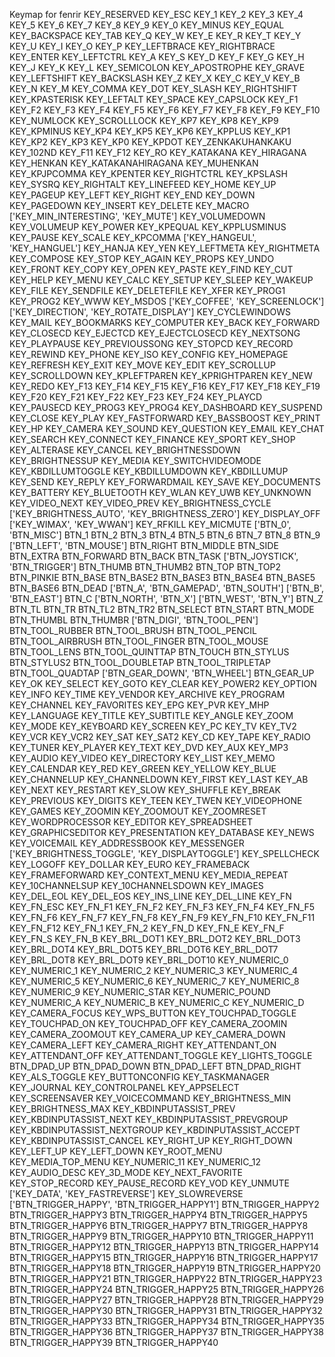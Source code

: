 
Keymap for fenrir
KEY_RESERVED
KEY_ESC
KEY_1
KEY_2
KEY_3
KEY_4
KEY_5
KEY_6
KEY_7
KEY_8
KEY_9
KEY_0
KEY_MINUS
KEY_EQUAL
KEY_BACKSPACE
KEY_TAB
KEY_Q
KEY_W
KEY_E
KEY_R
KEY_T
KEY_Y
KEY_U
KEY_I
KEY_O
KEY_P
KEY_LEFTBRACE
KEY_RIGHTBRACE
KEY_ENTER
KEY_LEFTCTRL
KEY_A
KEY_S
KEY_D
KEY_F
KEY_G
KEY_H
KEY_J
KEY_K
KEY_L
KEY_SEMICOLON
KEY_APOSTROPHE
KEY_GRAVE
KEY_LEFTSHIFT
KEY_BACKSLASH
KEY_Z
KEY_X
KEY_C
KEY_V
KEY_B
KEY_N
KEY_M
KEY_COMMA
KEY_DOT
KEY_SLASH
KEY_RIGHTSHIFT
KEY_KPASTERISK
KEY_LEFTALT
KEY_SPACE
KEY_CAPSLOCK
KEY_F1
KEY_F2
KEY_F3
KEY_F4
KEY_F5
KEY_F6
KEY_F7
KEY_F8
KEY_F9
KEY_F10
KEY_NUMLOCK
KEY_SCROLLLOCK
KEY_KP7
KEY_KP8
KEY_KP9
KEY_KPMINUS
KEY_KP4
KEY_KP5
KEY_KP6
KEY_KPPLUS
KEY_KP1
KEY_KP2
KEY_KP3
KEY_KP0
KEY_KPDOT
KEY_ZENKAKUHANKAKU
KEY_102ND
KEY_F11
KEY_F12
KEY_RO
KEY_KATAKANA
KEY_HIRAGANA
KEY_HENKAN
KEY_KATAKANAHIRAGANA
KEY_MUHENKAN
KEY_KPJPCOMMA
KEY_KPENTER
KEY_RIGHTCTRL
KEY_KPSLASH
KEY_SYSRQ
KEY_RIGHTALT
KEY_LINEFEED
KEY_HOME
KEY_UP
KEY_PAGEUP
KEY_LEFT
KEY_RIGHT
KEY_END
KEY_DOWN
KEY_PAGEDOWN
KEY_INSERT
KEY_DELETE
KEY_MACRO
['KEY_MIN_INTERESTING', 'KEY_MUTE']
KEY_VOLUMEDOWN
KEY_VOLUMEUP
KEY_POWER
KEY_KPEQUAL
KEY_KPPLUSMINUS
KEY_PAUSE
KEY_SCALE
KEY_KPCOMMA
['KEY_HANGEUL', 'KEY_HANGUEL']
KEY_HANJA
KEY_YEN
KEY_LEFTMETA
KEY_RIGHTMETA
KEY_COMPOSE
KEY_STOP
KEY_AGAIN
KEY_PROPS
KEY_UNDO
KEY_FRONT
KEY_COPY
KEY_OPEN
KEY_PASTE
KEY_FIND
KEY_CUT
KEY_HELP
KEY_MENU
KEY_CALC
KEY_SETUP
KEY_SLEEP
KEY_WAKEUP
KEY_FILE
KEY_SENDFILE
KEY_DELETEFILE
KEY_XFER
KEY_PROG1
KEY_PROG2
KEY_WWW
KEY_MSDOS
['KEY_COFFEE', 'KEY_SCREENLOCK']
['KEY_DIRECTION', 'KEY_ROTATE_DISPLAY']
KEY_CYCLEWINDOWS
KEY_MAIL
KEY_BOOKMARKS
KEY_COMPUTER
KEY_BACK
KEY_FORWARD
KEY_CLOSECD
KEY_EJECTCD
KEY_EJECTCLOSECD
KEY_NEXTSONG
KEY_PLAYPAUSE
KEY_PREVIOUSSONG
KEY_STOPCD
KEY_RECORD
KEY_REWIND
KEY_PHONE
KEY_ISO
KEY_CONFIG
KEY_HOMEPAGE
KEY_REFRESH
KEY_EXIT
KEY_MOVE
KEY_EDIT
KEY_SCROLLUP
KEY_SCROLLDOWN
KEY_KPLEFTPAREN
KEY_KPRIGHTPAREN
KEY_NEW
KEY_REDO
KEY_F13
KEY_F14
KEY_F15
KEY_F16
KEY_F17
KEY_F18
KEY_F19
KEY_F20
KEY_F21
KEY_F22
KEY_F23
KEY_F24
KEY_PLAYCD
KEY_PAUSECD
KEY_PROG3
KEY_PROG4
KEY_DASHBOARD
KEY_SUSPEND
KEY_CLOSE
KEY_PLAY
KEY_FASTFORWARD
KEY_BASSBOOST
KEY_PRINT
KEY_HP
KEY_CAMERA
KEY_SOUND
KEY_QUESTION
KEY_EMAIL
KEY_CHAT
KEY_SEARCH
KEY_CONNECT
KEY_FINANCE
KEY_SPORT
KEY_SHOP
KEY_ALTERASE
KEY_CANCEL
KEY_BRIGHTNESSDOWN
KEY_BRIGHTNESSUP
KEY_MEDIA
KEY_SWITCHVIDEOMODE
KEY_KBDILLUMTOGGLE
KEY_KBDILLUMDOWN
KEY_KBDILLUMUP
KEY_SEND
KEY_REPLY
KEY_FORWARDMAIL
KEY_SAVE
KEY_DOCUMENTS
KEY_BATTERY
KEY_BLUETOOTH
KEY_WLAN
KEY_UWB
KEY_UNKNOWN
KEY_VIDEO_NEXT
KEY_VIDEO_PREV
KEY_BRIGHTNESS_CYCLE
['KEY_BRIGHTNESS_AUTO', 'KEY_BRIGHTNESS_ZERO']
KEY_DISPLAY_OFF
['KEY_WIMAX', 'KEY_WWAN']
KEY_RFKILL
KEY_MICMUTE
['BTN_0', 'BTN_MISC']
BTN_1
BTN_2
BTN_3
BTN_4
BTN_5
BTN_6
BTN_7
BTN_8
BTN_9
['BTN_LEFT', 'BTN_MOUSE']
BTN_RIGHT
BTN_MIDDLE
BTN_SIDE
BTN_EXTRA
BTN_FORWARD
BTN_BACK
BTN_TASK
['BTN_JOYSTICK', 'BTN_TRIGGER']
BTN_THUMB
BTN_THUMB2
BTN_TOP
BTN_TOP2
BTN_PINKIE
BTN_BASE
BTN_BASE2
BTN_BASE3
BTN_BASE4
BTN_BASE5
BTN_BASE6
BTN_DEAD
['BTN_A', 'BTN_GAMEPAD', 'BTN_SOUTH']
['BTN_B', 'BTN_EAST']
BTN_C
['BTN_NORTH', 'BTN_X']
['BTN_WEST', 'BTN_Y']
BTN_Z
BTN_TL
BTN_TR
BTN_TL2
BTN_TR2
BTN_SELECT
BTN_START
BTN_MODE
BTN_THUMBL
BTN_THUMBR
['BTN_DIGI', 'BTN_TOOL_PEN']
BTN_TOOL_RUBBER
BTN_TOOL_BRUSH
BTN_TOOL_PENCIL
BTN_TOOL_AIRBRUSH
BTN_TOOL_FINGER
BTN_TOOL_MOUSE
BTN_TOOL_LENS
BTN_TOOL_QUINTTAP
BTN_TOUCH
BTN_STYLUS
BTN_STYLUS2
BTN_TOOL_DOUBLETAP
BTN_TOOL_TRIPLETAP
BTN_TOOL_QUADTAP
['BTN_GEAR_DOWN', 'BTN_WHEEL']
BTN_GEAR_UP
KEY_OK
KEY_SELECT
KEY_GOTO
KEY_CLEAR
KEY_POWER2
KEY_OPTION
KEY_INFO
KEY_TIME
KEY_VENDOR
KEY_ARCHIVE
KEY_PROGRAM
KEY_CHANNEL
KEY_FAVORITES
KEY_EPG
KEY_PVR
KEY_MHP
KEY_LANGUAGE
KEY_TITLE
KEY_SUBTITLE
KEY_ANGLE
KEY_ZOOM
KEY_MODE
KEY_KEYBOARD
KEY_SCREEN
KEY_PC
KEY_TV
KEY_TV2
KEY_VCR
KEY_VCR2
KEY_SAT
KEY_SAT2
KEY_CD
KEY_TAPE
KEY_RADIO
KEY_TUNER
KEY_PLAYER
KEY_TEXT
KEY_DVD
KEY_AUX
KEY_MP3
KEY_AUDIO
KEY_VIDEO
KEY_DIRECTORY
KEY_LIST
KEY_MEMO
KEY_CALENDAR
KEY_RED
KEY_GREEN
KEY_YELLOW
KEY_BLUE
KEY_CHANNELUP
KEY_CHANNELDOWN
KEY_FIRST
KEY_LAST
KEY_AB
KEY_NEXT
KEY_RESTART
KEY_SLOW
KEY_SHUFFLE
KEY_BREAK
KEY_PREVIOUS
KEY_DIGITS
KEY_TEEN
KEY_TWEN
KEY_VIDEOPHONE
KEY_GAMES
KEY_ZOOMIN
KEY_ZOOMOUT
KEY_ZOOMRESET
KEY_WORDPROCESSOR
KEY_EDITOR
KEY_SPREADSHEET
KEY_GRAPHICSEDITOR
KEY_PRESENTATION
KEY_DATABASE
KEY_NEWS
KEY_VOICEMAIL
KEY_ADDRESSBOOK
KEY_MESSENGER
['KEY_BRIGHTNESS_TOGGLE', 'KEY_DISPLAYTOGGLE']
KEY_SPELLCHECK
KEY_LOGOFF
KEY_DOLLAR
KEY_EURO
KEY_FRAMEBACK
KEY_FRAMEFORWARD
KEY_CONTEXT_MENU
KEY_MEDIA_REPEAT
KEY_10CHANNELSUP
KEY_10CHANNELSDOWN
KEY_IMAGES
KEY_DEL_EOL
KEY_DEL_EOS
KEY_INS_LINE
KEY_DEL_LINE
KEY_FN
KEY_FN_ESC
KEY_FN_F1
KEY_FN_F2
KEY_FN_F3
KEY_FN_F4
KEY_FN_F5
KEY_FN_F6
KEY_FN_F7
KEY_FN_F8
KEY_FN_F9
KEY_FN_F10
KEY_FN_F11
KEY_FN_F12
KEY_FN_1
KEY_FN_2
KEY_FN_D
KEY_FN_E
KEY_FN_F
KEY_FN_S
KEY_FN_B
KEY_BRL_DOT1
KEY_BRL_DOT2
KEY_BRL_DOT3
KEY_BRL_DOT4
KEY_BRL_DOT5
KEY_BRL_DOT6
KEY_BRL_DOT7
KEY_BRL_DOT8
KEY_BRL_DOT9
KEY_BRL_DOT10
KEY_NUMERIC_0
KEY_NUMERIC_1
KEY_NUMERIC_2
KEY_NUMERIC_3
KEY_NUMERIC_4
KEY_NUMERIC_5
KEY_NUMERIC_6
KEY_NUMERIC_7
KEY_NUMERIC_8
KEY_NUMERIC_9
KEY_NUMERIC_STAR
KEY_NUMERIC_POUND
KEY_NUMERIC_A
KEY_NUMERIC_B
KEY_NUMERIC_C
KEY_NUMERIC_D
KEY_CAMERA_FOCUS
KEY_WPS_BUTTON
KEY_TOUCHPAD_TOGGLE
KEY_TOUCHPAD_ON
KEY_TOUCHPAD_OFF
KEY_CAMERA_ZOOMIN
KEY_CAMERA_ZOOMOUT
KEY_CAMERA_UP
KEY_CAMERA_DOWN
KEY_CAMERA_LEFT
KEY_CAMERA_RIGHT
KEY_ATTENDANT_ON
KEY_ATTENDANT_OFF
KEY_ATTENDANT_TOGGLE
KEY_LIGHTS_TOGGLE
BTN_DPAD_UP
BTN_DPAD_DOWN
BTN_DPAD_LEFT
BTN_DPAD_RIGHT
KEY_ALS_TOGGLE
KEY_BUTTONCONFIG
KEY_TASKMANAGER
KEY_JOURNAL
KEY_CONTROLPANEL
KEY_APPSELECT
KEY_SCREENSAVER
KEY_VOICECOMMAND
KEY_BRIGHTNESS_MIN
KEY_BRIGHTNESS_MAX
KEY_KBDINPUTASSIST_PREV
KEY_KBDINPUTASSIST_NEXT
KEY_KBDINPUTASSIST_PREVGROUP
KEY_KBDINPUTASSIST_NEXTGROUP
KEY_KBDINPUTASSIST_ACCEPT
KEY_KBDINPUTASSIST_CANCEL
KEY_RIGHT_UP
KEY_RIGHT_DOWN
KEY_LEFT_UP
KEY_LEFT_DOWN
KEY_ROOT_MENU
KEY_MEDIA_TOP_MENU
KEY_NUMERIC_11
KEY_NUMERIC_12
KEY_AUDIO_DESC
KEY_3D_MODE
KEY_NEXT_FAVORITE
KEY_STOP_RECORD
KEY_PAUSE_RECORD
KEY_VOD
KEY_UNMUTE
['KEY_DATA', 'KEY_FASTREVERSE']
KEY_SLOWREVERSE
['BTN_TRIGGER_HAPPY', 'BTN_TRIGGER_HAPPY1']
BTN_TRIGGER_HAPPY2
BTN_TRIGGER_HAPPY3
BTN_TRIGGER_HAPPY4
BTN_TRIGGER_HAPPY5
BTN_TRIGGER_HAPPY6
BTN_TRIGGER_HAPPY7
BTN_TRIGGER_HAPPY8
BTN_TRIGGER_HAPPY9
BTN_TRIGGER_HAPPY10
BTN_TRIGGER_HAPPY11
BTN_TRIGGER_HAPPY12
BTN_TRIGGER_HAPPY13
BTN_TRIGGER_HAPPY14
BTN_TRIGGER_HAPPY15
BTN_TRIGGER_HAPPY16
BTN_TRIGGER_HAPPY17
BTN_TRIGGER_HAPPY18
BTN_TRIGGER_HAPPY19
BTN_TRIGGER_HAPPY20
BTN_TRIGGER_HAPPY21
BTN_TRIGGER_HAPPY22
BTN_TRIGGER_HAPPY23
BTN_TRIGGER_HAPPY24
BTN_TRIGGER_HAPPY25
BTN_TRIGGER_HAPPY26
BTN_TRIGGER_HAPPY27
BTN_TRIGGER_HAPPY28
BTN_TRIGGER_HAPPY29
BTN_TRIGGER_HAPPY30
BTN_TRIGGER_HAPPY31
BTN_TRIGGER_HAPPY32
BTN_TRIGGER_HAPPY33
BTN_TRIGGER_HAPPY34
BTN_TRIGGER_HAPPY35
BTN_TRIGGER_HAPPY36
BTN_TRIGGER_HAPPY37
BTN_TRIGGER_HAPPY38
BTN_TRIGGER_HAPPY39
BTN_TRIGGER_HAPPY40

